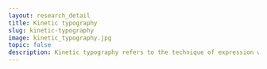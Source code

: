 ```yaml
---
layout: research_detail
title: Kinetic typography
slug: kinetic-typography
image: kinetic_typography.jpg
topic: false
description: Kinetic typography refers to the technique of expression with animated text. Similar to the study of traditional typography of designing static typographic forms, kinetic typography focuses on understanding the effect time has on the expression of text. Kinetic typography has demonstrated the ability to add significant emotive content and appeal to expressive text, allowing some of the qualities normally found in film and the spoken word to be added to static text. Kinetic type has been widely and successfully used in film as well as in television and computer-based advertising. Perceptual psychology research on attention, reading performance, and comprehension has indicated that time-based presentation of text can be used effectively to capture and manipulate a viewer’s attention and in some cases improve overall reading performance.
---
```

